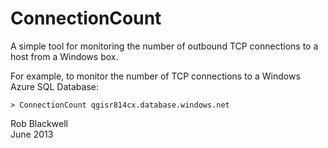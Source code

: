 # ConnectionCount

A simple tool for monitoring the number of outbound TCP connections to a host from a Windows box.

For example, to monitor the number of TCP connections to a Windows Azure SQL Database:

	> ConnectionCount qgisr814cx.database.windows.net

Rob Blackwell    
June 2013